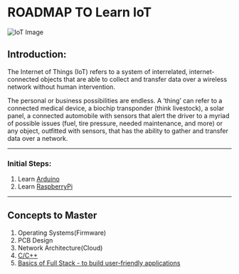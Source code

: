 # ROADMAP TO Learn IoT 

![IoT Image](https://www.cxotoday.com/ashojoac/2019/12/IoT-image-750x450.png)
## Introduction: 

The Internet of Things (IoT) refers to a system of interrelated, internet-connected objects that are able to collect and transfer data over a wireless network without human intervention.

The personal or business possibilities are endless. A ‘thing’ can refer to a connected medical device, a biochip transponder (think livestock), a solar panel, a connected automobile with sensors that alert the driver to a myriad of possible issues (fuel, tire pressure, needed maintenance, and more) or any object, outfitted with sensors, that has the ability to gather and transfer data over a network.

<hr>

### Initial Steps:
1. Learn [Arduino](Arduino.md)
2. Learn [RaspberryPi](RaspberryPi.md)

<hr>

## Concepts to Master
1. Operating Systems(Firmware)
2. PCB Design
3. Network Architecture(Cloud)
4. [C/C++](./README.md#19-c-language)
5. [Basics of Full Stack - to build user-friendly applications](../README.md#122-full-stack-web-development)